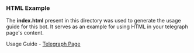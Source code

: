 ### HTML Example

The **index.html** present in this directory was used to generate the usage guide for this bot. It serves as an example for using HTML in your telegraph page's content.

Usage Guide - [Telegraph Page](https://telegra.ph/Telegraph-Bot-Usage-Guide-Stark-Bots-02-26)
